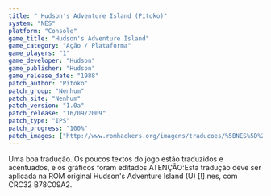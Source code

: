 ```yaml
---
title: " Hudson's Adventure Island (Pitoko)"
system: "NES"
platform: "Console"
game_title: "Hudson's Adventure Island"
game_category: "Ação / Plataforma"
game_players: "1"
game_developer: "Hudson"
game_publisher: "Hudson"
game_release_date: "1988"
patch_author: "Pitoko"
patch_group: "Nenhum"
patch_site: "Nenhum"
patch_version: "1.0a"
patch_release: "16/09/2009"
patch_type: "IPS"
patch_progress: "100%"
patch_images: ["http://www.romhackers.org/imagens/traducoes/%5BNES%5D%20Hudson's%20Adventure%20Island%20-%20Pitoko%20-%201.png","http://www.romhackers.org/imagens/traducoes/%5BNES%5D%20Hudson's%20Adventure%20Island%20-%20Pitoko%20-%202.png","http://www.romhackers.org/imagens/traducoes/%5BNES%5D%20Hudson's%20Adventure%20Island%20-%20Pitoko%20-%203.png"]
---
```

Uma boa tradução. Os poucos textos do jogo estão traduzidos e acentuados, e os gráficos foram editados.ATENÇÃO:Esta tradução deve ser aplicada na ROM original Hudson's Adventure Island (U) [!].nes, com CRC32 B78C09A2.